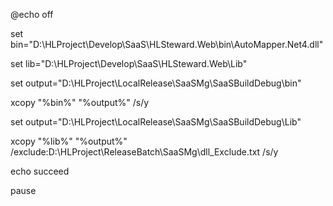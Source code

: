 @echo off

set bin="D:\HLProject\Develop\SaaS\HLSteward.Web\bin\AutoMapper.Net4.dll"

set lib="D:\HLProject\Develop\SaaS\HLSteward.Web\Lib"

set output="D:\HLProject\LocalRelease\SaaSMg\SaaSBuildDebug\bin\"

xcopy "%bin%" "%output%" /s/y

set output="D:\HLProject\LocalRelease\SaaSMg\SaaSBuildDebug\Lib\"

xcopy "%lib%" "%output%" /exclude:D:\HLProject\ReleaseBatch\SaaSMg\dll_Exclude.txt /s/y

echo succeed

pause
